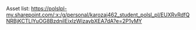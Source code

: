 Asset list: https://polslpl-my.sharepoint.com/:x:/g/personal/karozaj462_student_polsl_pl/EUXRvRdfQNRBjKCTLlYuOG8BzdniIEixIzWizaybXEA7dA?e=2P1yMY
